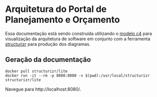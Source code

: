 # Arquitetura do Portal de Planejamento e Orçamento

Essa documentação está sendo construída utilizando o [modelo c4](https://c4model.com/) para visualização da arquitetura de software em conjunto com a ferramenta [structurizr](https://structurizr.com/) para produção dos diagramas.

## Geração da documentação

```
docker pull structurizr/lite
docker run -it --rm -p 8080:8080 -v $(pwd):/usr/local/structurizr structurizr/lite
```

Navegue para http://localhost:8080/.